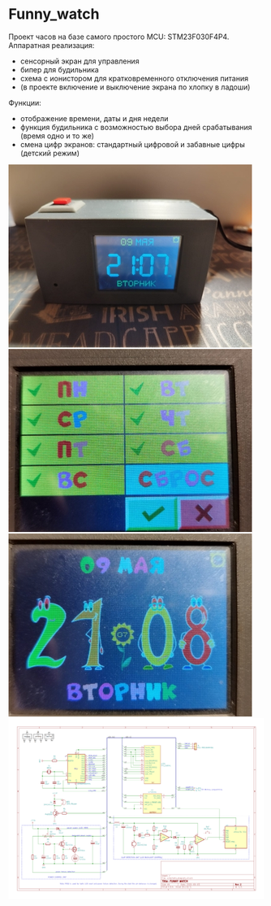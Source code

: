 # Funny_watch

Проект часов на базе самого простого MCU: STM23F030F4P4.
Аппаратная реализация: 
 - сенсорный экран для управления
 - бипер для будильника
 - схема с ионистором для кратковременного отключения питания
 - (в проекте включение и выключение экрана по хлопку в ладоши)

Функции:
 - отображение времени, даты и дня недели
 - функция будильника с возможностью выбора дней срабатывания (время одно и то же)
 - смена цифр экранов: стандартный цифровой и забавные цифры (детский режим)

![Screen view](https://github.com/ezik117/Funny_watch/blob/master/DOCs/003.jpg)
![Screen view](https://github.com/ezik117/Funny_watch/blob/master/DOCs/001.jpg)
![Screen view](https://github.com/ezik117/Funny_watch/blob/master/DOCs/002.jpg)
![Screen view](https://github.com/ezik117/Funny_watch/blob/master/DOCs/schematic.png)


